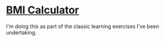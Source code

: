 # [BMI Calculator](https://dkallen78.github.io/bmi-calculator/bmiCalculator.html)

I'm doing this as part of the classic learning exercises I've been undertaking. 
